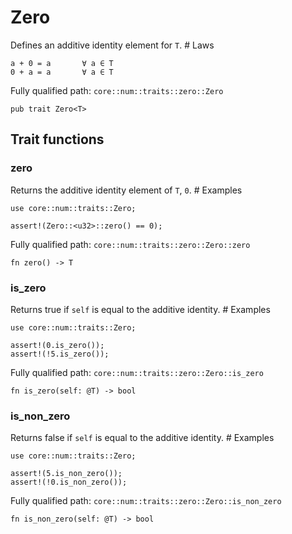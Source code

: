 # Zero

Defines an additive identity element for `T`.  # Laws
```text
a + 0 = a       ∀ a ∈ T
0 + a = a       ∀ a ∈ T
```

Fully qualified path: `core::num::traits::zero::Zero`

<pre><code class="language-rust">pub trait Zero&lt;T&gt;</code></pre>

## Trait functions

### zero

Returns the additive identity element of `T`, `0`.  # Examples
```cairo
use core::num::traits::Zero;

assert!(Zero::<u32>::zero() == 0);
```

Fully qualified path: `core::num::traits::zero::Zero::zero`

<pre><code class="language-rust">fn zero() -&gt; T</code></pre>


### is_zero

Returns true if `self` is equal to the additive identity.  # Examples
```cairo
use core::num::traits::Zero;

assert!(0.is_zero());
assert!(!5.is_zero());
```

Fully qualified path: `core::num::traits::zero::Zero::is_zero`

<pre><code class="language-rust">fn is_zero(self: @T) -&gt; bool</code></pre>


### is_non_zero

Returns false if `self` is equal to the additive identity.  # Examples
```cairo
use core::num::traits::Zero;

assert!(5.is_non_zero());
assert!(!0.is_non_zero());
```

Fully qualified path: `core::num::traits::zero::Zero::is_non_zero`

<pre><code class="language-rust">fn is_non_zero(self: @T) -&gt; bool</code></pre>


